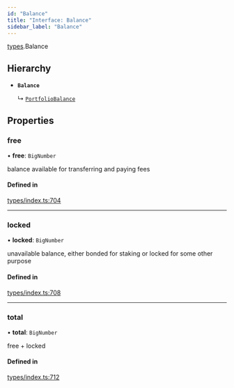 ```yaml
---
id: "Balance"
title: "Interface: Balance"
sidebar_label: "Balance"
---
```


[types](../../../modules/Types/Types.md).Balance

## Hierarchy

- **`Balance`**

  ↳ [`PortfolioBalance`](../../API/Entities/Portfolio/Types/PortfolioBalance/PortfolioBalance.md)

## Properties

### free

• **free**: `BigNumber`

balance available for transferring and paying fees

#### Defined in

[types/index.ts:704](https://github.com/PolymeshAssociation/polymesh-sdk/blob/91c2d2d8/src/types/index.ts#L704)

___

### locked

• **locked**: `BigNumber`

unavailable balance, either bonded for staking or locked for some other purpose

#### Defined in

[types/index.ts:708](https://github.com/PolymeshAssociation/polymesh-sdk/blob/91c2d2d8/src/types/index.ts#L708)

___

### total

• **total**: `BigNumber`

free + locked

#### Defined in

[types/index.ts:712](https://github.com/PolymeshAssociation/polymesh-sdk/blob/91c2d2d8/src/types/index.ts#L712)
